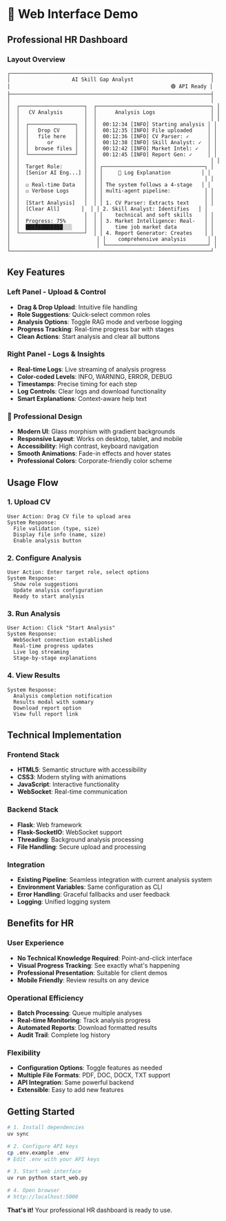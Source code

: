 # 🎨 Web Interface Demo

## Professional HR Dashboard

### Layout Overview
```
┌─────────────────────────────────────────────────────────────────┐
│                    AI Skill Gap Analyst                         │
│                                                    🟢 API Ready │
├─────────────────────────────────────────────────────────────────┤
│                                                                 │
│  ┌─────────────────────┐  ┌─────────────────────────────────────┐ │
│  │   CV Analysis       │  │      Analysis Logs                  │ │
│  │                     │  │                                     │ │
│  │  ┌───────────────┐  │  │  00:12:34 [INFO] Starting analysis │ │
│  │  │   Drop CV     │  │  │  00:12:35 [INFO] File uploaded     │ │
│  │  │   file here   │  │  │  00:12:36 [INFO] CV Parser: ✓      │ │
│  │  │      or       │  │  │  00:12:38 [INFO] Skill Analyst: ✓  │ │
│  │  │  browse files │  │  │  00:12:42 [INFO] Market Intel: ✓   │ │
│  │  └───────────────┘  │  │  00:12:45 [INFO] Report Gen: ✓     │ │
│  │                     │  │                                     │ │
│  │  Target Role:       │  │ ┌─────────────────────────────────┐ │
│  │  [Senior AI Eng...] │  │ │     📖 Log Explanation          │ │
│  │                     │  │ │                                 │ │
│  │  ☑ Real-time Data   │  │ │ The system follows a 4-stage   │ │
│  │  ☑ Verbose Logs     │  │ │ multi-agent pipeline:           │ │
│  │                     │  │ │                                 │ │
│  │  [Start Analysis]   │  │ │ 1. CV Parser: Extracts text     │ │
│  │  [Clear All]       │  │ │ 2. Skill Analyst: Identifies   │ │
│  │                     │  │ │    technical and soft skills    │ │
│  │  Progress: 75%      │  │ │ 3. Market Intelligence: Real-   │ │
│  │  ████████████░░░    │  │ │    time job market data         │ │
│  └─────────────────────┘  │ │ 4. Report Generator: Creates    │ │
│                            │ │    comprehensive analysis       │ │
│                            │ └─────────────────────────────────┘ │
└─────────────────────────────────────────────────────────────────┘
```

## Key Features

### **Left Panel - Upload & Control**
- **Drag & Drop Upload**: Intuitive file handling
- **Role Suggestions**: Quick-select common roles
- **Analysis Options**: Toggle RAG mode and verbose logging
- **Progress Tracking**: Real-time progress bar with stages
- **Clean Actions**: Start analysis and clear all buttons

### **Right Panel - Logs & Insights**
- **Real-time Logs**: Live streaming of analysis progress
- **Color-coded Levels**: INFO, WARNING, ERROR, DEBUG
- **Timestamps**: Precise timing for each step
- **Log Controls**: Clear logs and download functionality
- **Smart Explanations**: Context-aware help text

### 🎨 **Professional Design**
- **Modern UI**: Glass morphism with gradient backgrounds
- **Responsive Layout**: Works on desktop, tablet, and mobile
- **Accessibility**: High contrast, keyboard navigation
- **Smooth Animations**: Fade-in effects and hover states
- **Professional Colors**: Corporate-friendly color scheme

## Usage Flow

### 1. **Upload CV**
```
User Action: Drag CV file to upload area
System Response: 
  File validation (type, size)
  Display file info (name, size)
  Enable analysis button
```

### 2. **Configure Analysis**
```
User Action: Enter target role, select options
System Response:
  Show role suggestions
  Update analysis configuration
  Ready to start analysis
```

### 3. **Run Analysis**
```
User Action: Click "Start Analysis"
System Response:
  WebSocket connection established
  Real-time progress updates
  Live log streaming
  Stage-by-stage explanations
```

### 4. **View Results**
```
System Response:
  Analysis completion notification
  Results modal with summary
  Download report option
  View full report link
```

## Technical Implementation

### **Frontend Stack**
- **HTML5**: Semantic structure with accessibility
- **CSS3**: Modern styling with animations
- **JavaScript**: Interactive functionality
- **WebSocket**: Real-time communication

### **Backend Stack**
- **Flask**: Web framework
- **Flask-SocketIO**: WebSocket support
- **Threading**: Background analysis processing
- **File Handling**: Secure upload and processing

### **Integration**
- **Existing Pipeline**: Seamless integration with current analysis system
- **Environment Variables**: Same configuration as CLI
- **Error Handling**: Graceful fallbacks and user feedback
- **Logging**: Unified logging system

## Benefits for HR

### **User Experience**
- **No Technical Knowledge Required**: Point-and-click interface
- **Visual Progress Tracking**: See exactly what's happening
- **Professional Presentation**: Suitable for client demos
- **Mobile Friendly**: Review results on any device

### **Operational Efficiency**
- **Batch Processing**: Queue multiple analyses
- **Real-time Monitoring**: Track analysis progress
- **Automated Reports**: Download formatted results
- **Audit Trail**: Complete log history

### **Flexibility**
- **Configuration Options**: Toggle features as needed
- **Multiple File Formats**: PDF, DOC, DOCX, TXT support
- **API Integration**: Same powerful backend
- **Extensible**: Easy to add new features

## Getting Started

```bash
# 1. Install dependencies
uv sync

# 2. Configure API keys
cp .env.example .env
# Edit .env with your API keys

# 3. Start web interface
uv run python start_web.py

# 4. Open browser
# http://localhost:5000
```

**That's it!** Your professional HR dashboard is ready to use.
